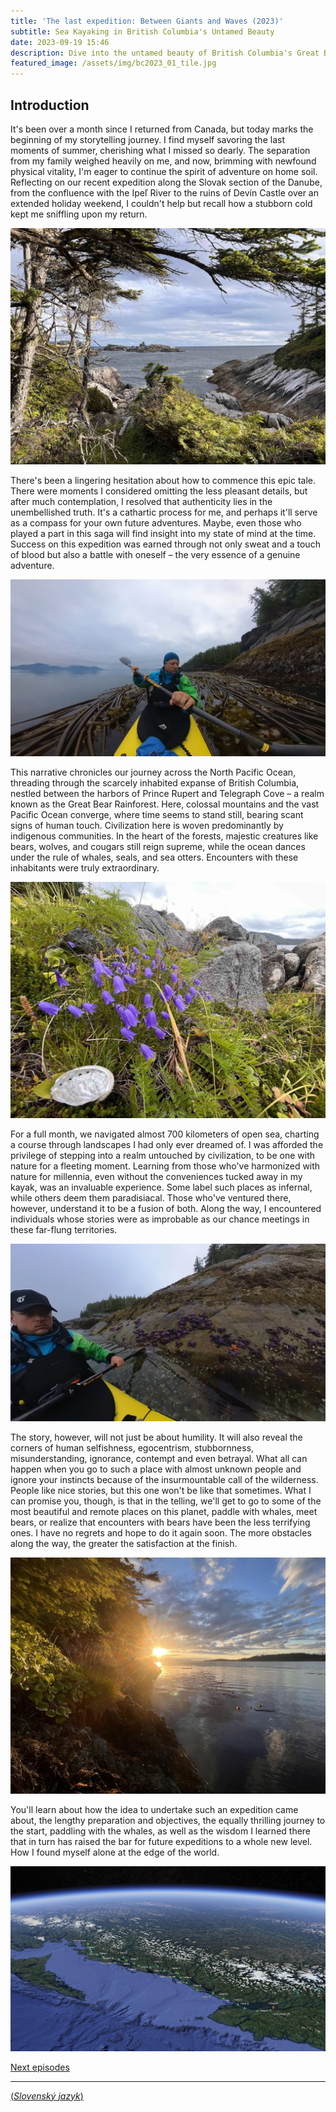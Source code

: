```yaml
---
title: 'The last expedition: Between Giants and Waves (2023)'
subtitle: Sea Kayaking in British Columbia's Untamed Beauty
date: 2023-09-19 15:46
description: Dive into the untamed beauty of British Columbia's Great Bear Rainforest, where mountains meet the boundless Pacific. Join me on a month-long sea kayaking odyssey, encountering whales, bears, and the wisdom of indigenous communities. 'Between Giants and Waves' is a tale of wilderness, self-discovery, and unforgettable encounters.
featured_image: /assets/img/bc2023_01_tile.jpg
---
```

## Introduction

It's been over a month since I returned from Canada, but today marks the beginning of my storytelling journey. I find myself savoring the last moments of summer, cherishing what I missed so dearly. The separation from my family weighed heavily on me, and now, brimming with newfound physical vitality, I'm eager to continue the spirit of adventure on home soil. Reflecting on our recent expedition along the Slovak section of the Danube, from the confluence with the Ipeľ River to the ruins of Devín Castle over an extended holiday weekend, I couldn't help but recall how a stubborn cold kept me sniffling upon my return.

![](/assets/img/IMG_5197.jpeg)

There's been a lingering hesitation about how to commence this epic tale. There were moments I considered omitting the less pleasant details, but after much contemplation, I resolved that authenticity lies in the unembellished truth. It's a cathartic process for me, and perhaps it'll serve as a compass for your own future adventures. Maybe, even those who played a part in this saga will find insight into my state of mind at the time. Success on this expedition was earned through not only sweat and a touch of blood but also a battle with oneself – the very essence of a genuine adventure.

![](/assets/img/IMG_094535.jpeg)

This narrative chronicles our journey across the North Pacific Ocean, threading through the scarcely inhabited expanse of British Columbia, nestled between the harbors of Prince Rupert and Telegraph Cove – a realm known as the Great Bear Rainforest. Here, colossal mountains and the vast Pacific Ocean converge, where time seems to stand still, bearing scant signs of human touch. Civilization here is woven predominantly by indigenous communities. In the heart of the forests, majestic creatures like bears, wolves, and cougars still reign supreme, while the ocean dances under the rule of whales, seals, and sea otters. Encounters with these inhabitants were truly extraordinary.

![](/assets/img/IMG_4942.jpeg)

For a full month, we navigated almost 700 kilometers of open sea, charting a course through landscapes I had only ever dreamed of. I was afforded the privilege of stepping into a realm untouched by civilization, to be one with nature for a fleeting moment. Learning from those who've harmonized with nature for millennia, even without the conveniences tucked away in my kayak, was an invaluable experience. Some label such places as infernal, while others deem them paradisiacal. Those who've ventured there, however, understand it to be a fusion of both. Along the way, I encountered individuals whose stories were as improbable as our chance meetings in these far-flung territories.   

![](/assets/img/IMG_082508.jpeg)

The story, however, will not just be about humility. It will also reveal the corners of human selfishness, egocentrism, stubbornness, misunderstanding, ignorance, contempt and even betrayal. What all can happen when you go to such a place with almost unknown people and ignore your instincts because of the insurmountable call of the wilderness. People like nice stories, but this one won't be like that sometimes. What I can promise you, though, is that in the telling, we'll get to go to some of the most beautiful and remote places on this planet, paddle with whales, meet bears, or realize that encounters with bears have been the less terrifying ones. I have no regrets and hope to do it again soon. The more obstacles along the way, the greater the satisfaction at the finish.

![](/assets/img/IMG_5509.jpeg)

You'll learn about how the idea to undertake such an expedition came about, the lengthy preparation and objectives, the equally thrilling journey to the start, paddling with the whales, as well as the wisdom I learned there that in turn has raised the bar for future expeditions to a whole new level. How I found myself alone at the edge of the world.

![](/assets/img/bc2023_map.jpg)

[Next episodes](/en/blog/)

---
[(*Slovenský jazyk*)](/sk/blog/samnakrajisveta-zrodmyslienky)